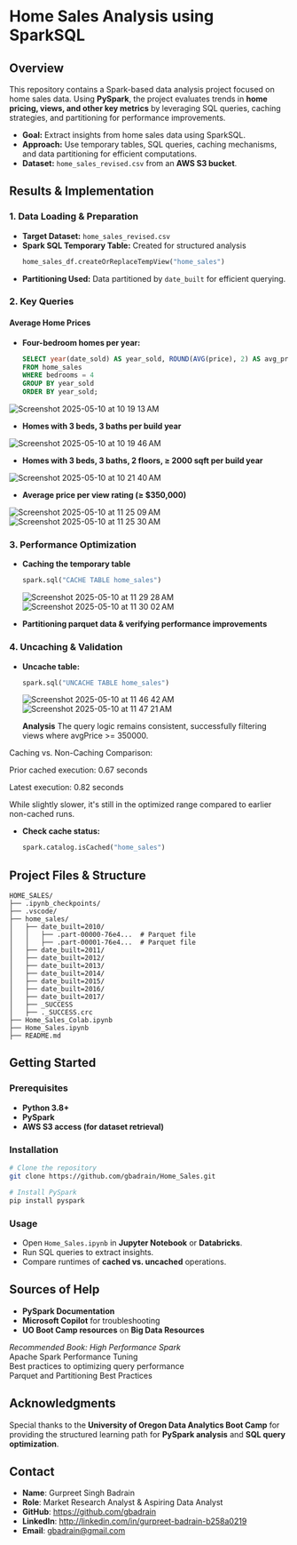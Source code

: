 # Home Sales Analysis using SparkSQL

## Overview
This repository contains a Spark-based data analysis project focused on home sales data. Using **PySpark**, the project evaluates trends in **home pricing, views, and other key metrics** by leveraging SQL queries, caching strategies, and partitioning for performance improvements.

* **Goal:** Extract insights from home sales data using SparkSQL.
* **Approach:** Use temporary tables, SQL queries, caching mechanisms, and data partitioning for efficient computations.
* **Dataset:** `home_sales_revised.csv` from an **AWS S3 bucket**.

## Results & Implementation

### 1. Data Loading & Preparation
* **Target Dataset:** `home_sales_revised.csv`
* **Spark SQL Temporary Table:** Created for structured analysis
  ```python
  home_sales_df.createOrReplaceTempView("home_sales")
  ```
* **Partitioning Used:** Data partitioned by `date_built` for efficient querying.

### 2. Key Queries

#### Average Home Prices
* **Four-bedroom homes per year:**
  ```sql
  SELECT year(date_sold) AS year_sold, ROUND(AVG(price), 2) AS avg_price
  FROM home_sales
  WHERE bedrooms = 4
  GROUP BY year_sold
  ORDER BY year_sold;
  ```
![Screenshot 2025-05-10 at 10 19 13 AM](https://github.com/user-attachments/assets/6f98a1e4-32ca-4192-bdbc-5e9bebd63386)

* **Homes with 3 beds, 3 baths per build year**
  
![Screenshot 2025-05-10 at 10 19 46 AM](https://github.com/user-attachments/assets/b22112a9-68cf-4ec9-9728-54c1f958385b)

* **Homes with 3 beds, 3 baths, 2 floors, ≥ 2000 sqft per build year**
  
![Screenshot 2025-05-10 at 10 21 40 AM](https://github.com/user-attachments/assets/20381bd2-8aa1-4ee1-b1b5-c8f02a4c7a6a)


* **Average price per view rating (≥ $350,000)**

![Screenshot 2025-05-10 at 11 25 09 AM](https://github.com/user-attachments/assets/12de8977-53b9-471a-8b03-4c3b8f584785)
![Screenshot 2025-05-10 at 11 25 30 AM](https://github.com/user-attachments/assets/9b25f3b4-bde1-44e1-8d43-5eec98a754be)


### 3. Performance Optimization
* **Caching the temporary table**
  ```python
  spark.sql("CACHE TABLE home_sales")
  ```
  ![Screenshot 2025-05-10 at 11 29 28 AM](https://github.com/user-attachments/assets/c31a01fb-99b4-4231-bbdb-151b8707157f)
  ![Screenshot 2025-05-10 at 11 30 02 AM](https://github.com/user-attachments/assets/5288a711-14ca-42b1-afb7-dd53f85dc352)

* **Partitioning parquet data & verifying performance improvements**

### 4. Uncaching & Validation
* **Uncache table:**
  ```python
  spark.sql("UNCACHE TABLE home_sales")
  ```
  ![Screenshot 2025-05-10 at 11 46 42 AM](https://github.com/user-attachments/assets/15027e44-1269-4eba-aa81-4a65ddbfbdcd)
  ![Screenshot 2025-05-10 at 11 47 21 AM](https://github.com/user-attachments/assets/83ce0538-e08c-40f4-b51f-0d3f6d391ec1)




  **Analysis**
The query logic remains consistent, successfully filtering views where avgPrice >= 350000.

Caching vs. Non-Caching Comparison:

Prior cached execution: 0.67 seconds

Latest execution: 0.82 seconds

While slightly slower, it's still in the optimized range compared to earlier non-cached runs.

* **Check cache status:**
  ```python
  spark.catalog.isCached("home_sales")
  ```

## Project Files & Structure
```
HOME_SALES/
├── .ipynb_checkpoints/
├── .vscode/
├── home_sales/
│   ├── date_built=2010/
│   │   ├── .part-00000-76e4...  # Parquet file
│   │   ├── .part-00001-76e4...  # Parquet file
│   ├── date_built=2011/
│   ├── date_built=2012/
│   ├── date_built=2013/
│   ├── date_built=2014/
│   ├── date_built=2015/
│   ├── date_built=2016/
│   ├── date_built=2017/
│   ├── _SUCCESS
│   ├── ._SUCCESS.crc
├── Home_Sales_Colab.ipynb
├── Home_Sales.ipynb
├── README.md
```

## Getting Started

### Prerequisites
* **Python 3.8+**
* **PySpark**
* **AWS S3 access (for dataset retrieval)**

### Installation
```bash
# Clone the repository
git clone https://github.com/gbadrain/Home_Sales.git

# Install PySpark
pip install pyspark
```

### Usage
* Open `Home_Sales.ipynb` in **Jupyter Notebook** or **Databricks**.
* Run SQL queries to extract insights.
* Compare runtimes of **cached vs. uncached** operations.

## Sources of Help
* **PySpark Documentation**
* **Microsoft Copilot** for troubleshooting
* **UO Boot Camp resources** on **Big Data Resources**

*Recommended Book: High Performance Spark*  
Apache Spark Performance Tuning  
Best practices to optimizing query performance  
Parquet and Partitioning Best Practices  


## Acknowledgments
Special thanks to the **University of Oregon Data Analytics Boot Camp** for providing the structured learning path for **PySpark analysis** and **SQL query optimization**.

## Contact

* **Name**: Gurpreet Singh Badrain
* **Role**: Market Research Analyst & Aspiring Data Analyst
* **GitHub**: https://github.com/gbadrain
* **LinkedIn**: http://linkedin.com/in/gurpreet-badrain-b258a0219
* **Email**: gbadrain@gmail.com

